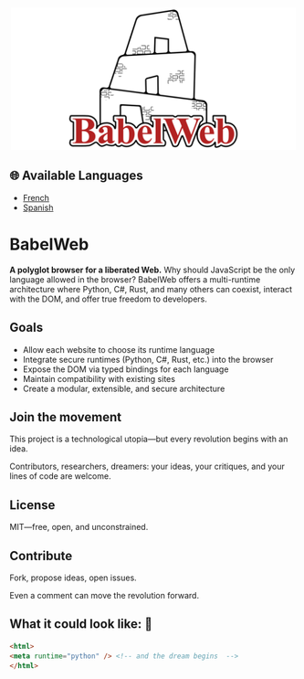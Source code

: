 <p align="center">
  <img src="logo.svg" alt="Logo BabelWeb" width="500" />
</p>

## 🌐 Available Languages
- [French](docs/README-fr.md)
- [Spanish](docs/README-es.md)

# BabelWeb
**A polyglot browser for a liberated Web.** Why should JavaScript be the only language allowed in the browser? BabelWeb offers a multi-runtime architecture where Python, C#, Rust, and many others can coexist, interact with the DOM, and offer true freedom to developers.

## Goals

- Allow each website to choose its runtime language
- Integrate secure runtimes (Python, C#, Rust, etc.) into the browser
- Expose the DOM via typed bindings for each language
- Maintain compatibility with existing sites
- Create a modular, extensible, and secure architecture

## Join the movement

This project is a technological utopia—but every revolution begins with an idea.

Contributors, researchers, dreamers: your ideas, your critiques, and your lines of code are welcome.

## License

MIT—free, open, and unconstrained.

## Contribute

Fork, propose ideas, open issues.

Even a comment can move the revolution forward.

## What it could look like: :smiling_face_with_three_hearts:
```html
<html>
<meta runtime="python" /> <!-- and the dream begins  -->
</html>
```
